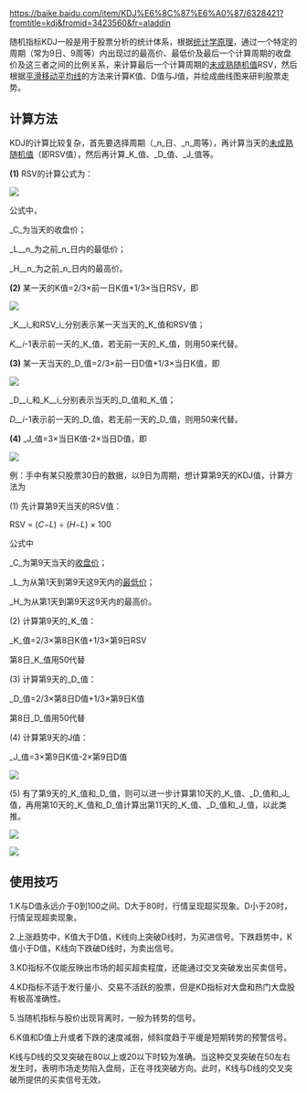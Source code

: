 https://baike.baidu.com/item/KDJ%E6%8C%87%E6%A0%87/6328421?fromtitle=kdj&fromid=3423560&fr=aladdin

随机指标KDJ一般是用于股票分析的统计体系，根据[统计学原理](https://baike.baidu.com/item/%E7%BB%9F%E8%AE%A1%E5%AD%A6%E5%8E%9F%E7%90%86/2010)，通过一个特定的周期（常为9日、9周等）内出现过的最高价、最低价及最后一个计算周期的收盘价及这三者之间的比例关系，来计算最后一个计算周期的[未成熟随机值](https://baike.baidu.com/item/%E6%9C%AA%E6%88%90%E7%86%9F%E9%9A%8F%E6%9C%BA%E5%80%BC/12754795)RSV，然后根据[平滑移动平均线](https://baike.baidu.com/item/%E5%B9%B3%E6%BB%91%E7%A7%BB%E5%8A%A8%E5%B9%B3%E5%9D%87%E7%BA%BF/5876987)的方法来计算K值、D值与J值，并绘成曲线图来研判股票走势。

## 计算方法



KDJ的计算比较复杂，首先要选择周期（_n_日、_n_周等），再计算当天的[未成熟随机值](https://baike.baidu.com/item/%E6%9C%AA%E6%88%90%E7%86%9F%E9%9A%8F%E6%9C%BA%E5%80%BC/12754795)（即RSV值），然后再计算_K_值、_D_值、_J_值等。

**(1)** RSV的计算公式为：

![](https://bkimg.cdn.bcebos.com/formula/03f4195e9c60a1d157cf41a14ab0c418.svg)

公式中，

_C_为当天的收盘价；

_L__n_为之前_n_日内的最低价；

_H__n_为之前_n_日内的最高价。

**(2)** 某一天的K值=2/3×前一日K值+1/3×当日RSV，即

![](https://bkimg.cdn.bcebos.com/formula/58e65cf9a827ee1e61dfd494be8cb7f5.svg)

_K__i_和RSV_i_分别表示某一天当天的_K_值和RSV值；

_K__i_-1表示前一天的_K_值，若无前一天的_K_值，则用50来代替。

**(3)** 某一天当天的_D_值=2/3×前一日D值+1/3×当日K值，即

![](https://bkimg.cdn.bcebos.com/formula/09e149978cf3b8f4a326cf15470ea265.svg)

_D__i_和_K__i_分别表示当天的_D_值和_K_值；

_D__i_-1表示前一天的_D_值，若无前一天的_D_值，则用50来代替。

**(4)** _J_值=3×当日K值-2×当日D值，即

![](https://bkimg.cdn.bcebos.com/formula/fd7a2cf5ffc23101680348b0fc0e3e81.svg)

例：手中有某只股票30日的数据，以9日为周期，想计算第9天的KDJ值，计算方法为

(1) 先计算第9天当天的RSV值：

RSV = (_C_−_L_) ÷ (_H_−_L_) × 100

公式中

_C_为第9天当天的[收盘价](https://baike.baidu.com/item/%E6%94%B6%E7%9B%98%E4%BB%B7)；

_L_为从第1天到第9天这9天内的[最低价](https://baike.baidu.com/item/%E6%9C%80%E4%BD%8E%E4%BB%B7)；

_H_为从第1天到第9天这9天内的最高价。

(2) 计算第9天的_K_值：

_K_值=2/3×第8日K值+1/3×第9日RSV

第8日_K_值用50代替

(3) 计算第9天的_D_值：

_D_值=2/3×第8日D值+1/3×第9日K值

第8日_D_值用50代替

(4) 计算第9天的J值：

_J_值=3×第9日K值-2×第9日D值

[![](https://bkimg.cdn.bcebos.com/pic/c2cec3fdfc039245a80f93448f94a4c27c1e25c6?x-bce-process=image/resize,m_lfit,w_440,limit_1/format,f_auto)](https://baike.baidu.com/pic/KDJ%E6%8C%87%E6%A0%87/6328421/0/c2cec3fdfc039245a80f93448f94a4c27c1e25c6?fr=lemma&ct=single)

(5) 有了第9天的_K_值和_D_值，则可以进一步计算第10天的_K_值、_D_值和_J_值，再用第10天的_K_值和_D_值计算出第11天的_K_值、_D_值和_J_值，以此类推。

[![](https://bkimg.cdn.bcebos.com/pic/3801213fb80e7bec646f71aa272eb9389a506bc7?x-bce-process=image/resize,m_lfit,w_440,limit_1/format,f_auto)](https://baike.baidu.com/pic/KDJ%E6%8C%87%E6%A0%87/6328421/0/3801213fb80e7bec646f71aa272eb9389a506bc7?fr=lemma&ct=single)

[![](https://bkimg.cdn.bcebos.com/pic/960a304e251f95cad1c88df6bc5c683e6709c93df412?x-bce-process=image/resize,m_lfit,w_440,limit_1/format,f_auto)](https://baike.baidu.com/pic/KDJ%E6%8C%87%E6%A0%87/6328421/0/960a304e251f95cad1c88df6bc5c683e6709c93df412?fr=lemma&ct=single)

## 使用技巧



1.K与D值永远介于0到100之间。D大于80时，行情呈现超买现象。D小于20时，行情呈现超卖现象。

2.上涨趋势中，K值大于D值，K线向上突破D线时，为买进信号。下跌趋势中，K值小于D值，K线向下跌破D线时，为卖出信号。

3.KD指标不仅能反映出市场的超买超卖程度，还能通过交叉突破发出买卖信号。

4.KD指标不适于发行量小、交易不活跃的股票，但是KD指标对大盘和热门大盘股有极高准确性。

5.当随机指标与股价出现背离时，一般为转势的信号。

6.K值和D值上升或者下跌的速度减弱，倾斜度趋于平缓是短期转势的预警信号。

K线与D线的交叉突破在80以上或20以下时较为准确。当这种交叉突破在50左右发生时，表明市场走势陷入盘局，正在寻找突破方向。此时，K线与D线的交叉突破所提供的买卖信号无效。

